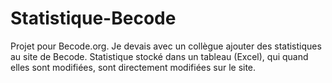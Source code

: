 # Statistique-Becode

Projet pour Becode.org. 
Je devais avec un collègue ajouter des statistiques au site de Becode. 
Statistique stocké dans un tableau (Excel), qui quand elles sont modifiées, sont directement modifiées sur le site.
